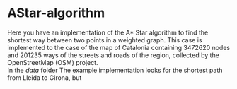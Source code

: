 # AStar-algorithm

Here you have an implementation of the A* Star algorithm to find the shortest way between two points in a weighted graph.
This case is implemented to the case of the map of Catalonia containing 3472620 nodes and 201235 ways of the streets and roads of the region, 
collected by the OpenStreetMap (OSM) project.  
In the _data_ folder
The example implementation looks for the shortest path from Lleida to Girona, but 
